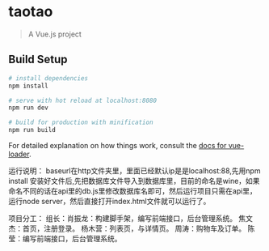 # taotao

> A Vue.js project

## Build Setup

``` bash
# install dependencies
npm install

# serve with hot reload at localhost:8080
npm run dev

# build for production with minification
npm run build
```

For detailed explanation on how things work, consult the [docs for vue-loader](http://vuejs.github.io/vue-loader).

运行说明：
baseurl在http文件夹里，里面已经默认ip是是localhost:88,先用npm install 安装好文件后,先把数据库文件导入到数据库里，目前的命名是wine，如果命名不同的话在api里的db.js里修改数据库名即可，然后运行项目只需在api里，运行node server，然后直接打开index.html文件就可以运行了。

项目分工：
组长：肖振龙：构建脚手架，编写前端接口，后台管理系统。
焦文杰：首页，注册登录。
杨木营：列表页，与详情页。
周涛：购物车及订单。
陈莹：编写前端接口，后台管理系统。
